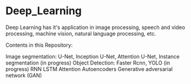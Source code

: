 # Deep_Learning
Deep Learning has it's application in image processing, speech and video processing, machine vision, natural language processing, etc.

Contents in this Repository:

Image segmentation: U-Net, Inception U-Net, Attention U-Net, Instance segmentation (in progress) 
Object Detection: Faster Rcnn, YOLO (in progress) 
RNN
LSTM
Attention
Autoencoders
Generative adversarial network (GAN)

